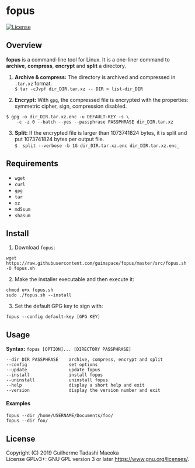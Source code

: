 # fopus

[![License](https://img.shields.io/badge/license-GPL-blue.svg)](https://github.com/guimspace/fopus/blob/master/LICENSE)


## Overview

**fopus** is a command-line tool for Linux. It is a one-liner command to **archive**, **compress**, **encrypt** and **split** a directory.

1. **Archive & compress:** The directory is archived and compressed in `.tar.xz` format.  
`$ tar -cJvpf dir_DIR.tar.xz -- DIR > list-dir_DIR`

2. **Encrypt:** With `gpg`, the compressed file is encrypted with the properties: symmetric cipher, sign, compression disabled.  
```
$ gpg -o dir_DIR.tar.xz.enc -u DEFAULT-KEY -s \
    -c -z 0 --batch --yes --passphrase PASSPHRASE dir_DIR.tar.xz
```

3. **Split:** If the encrypted file is larger than 1073741824 bytes, it is split and put 1073741824 bytes per output file.  
`$  split --verbose -b 1G dir_DIR.tar.xz.enc dir_DIR.tar.xz.enc_`


## Requirements

* `wget`
* `curl`
* `gpg`
* `tar`
* `xz`
* `md5sum`
* `shasum`


## Install

1. Download `fopus`:

```
wget https://raw.githubusercontent.com/guimspace/fopus/master/src/fopus.sh -O fopus.sh
```

2. Make the installer executable and then execute it:

```
chmod u+x fopus.sh
sudo ./fopus.sh --install
```

3. Set the default GPG key to sign with:
```
fopus --config default-key [GPG KEY]
```


## Usage

**Syntax:** `fopus [OPTION]... [DIRECTORY PASSPHRASE]`

```
--dir DIR PASSPHRASE    archive, compress, encrypt and split
--config                set options
--update                update fopus
--install               install fopus
--uninstall             uninstall fopus
--help                  display a short help and exit
--version               display the version number and exit
```

#### Examples
```
fopus --dir /home/USERNAME/Documents/foo/
fopus --dir foo/
```


## License

Copyright (C) 2019 Guilherme Tadashi Maeoka  
License GPLv3+: GNU GPL version 3 or later <https://www.gnu.org/licenses/>.
